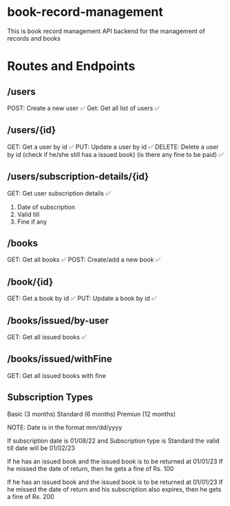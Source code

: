 # book-record-management

This is book record management API backend for the management of records and books

# Routes and Endpoints

## /users

POST: Create a new user ✅
Get: Get all list of users ✅

## /users/{id}

GET: Get a user by id ✅
PUT: Update a user by id ✅
DELETE: Delete a user by id (check if he/she still has a issued book) (is there any fine to be paid) ✅

## /users/subscription-details/{id}

GET: Get user subscription details ✅

1. Date of subscription
2. Valid till
3. Fine if any

## /books

GET: Get all books ✅
POST: Create/add a new book ✅

## /book/{id}

GET: Get a book by id ✅
PUT: Update a book by id ✅

## /books/issued/by-user

GET: Get all issued books ✅

## /books/issued/withFine

GET: Get all issued books with fine

## Subscription Types

Basic (3 months)
Standard (6 months)
Premiun (12 months)

NOTE: Date is in the format mm/dd/yyyy

If subscription date is 01/08/22
and Subscription type is Standard
the valid till date will be 01/02/23

If he has an issued book and the issued book is to be returned at 01/01/23
If he missed the date of return, then he gets a fine of Rs. 100

If he has an issued book and the issued book is to be returned at 01/01/23
If he missed the date of return and his subscription also expires, then he gets a fine of Rs. 200
